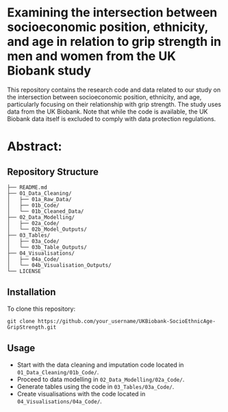 # Examining the intersection between socioeconomic position, ethnicity, and age in relation to grip strength in men and women from the UK Biobank study

This repository contains the research code and data related to our study on the intersection between socioeconomic position, ethnicity, and age, particularly focusing on their relationship with grip strength. The study uses data from the UK Biobank. Note that while the code is available, the UK Biobank data itself is excluded to comply with data protection regulations.

# Abstract:

## Repository Structure

```
├── README.md
├── 01_Data_Cleaning/
│   ├── 01a_Raw_Data/
│   ├── 01b_Code/
│   └── 01b_Cleaned_Data/
├── 02_Data_Modelling/
│   ├── 02a_Code/
│   └── 02b_Model_Outputs/
├── 03_Tables/
│   ├── 03a_Code/
│   └── 03b_Table_Outputs/
├── 04_Visualisations/
│   ├── 04a_Code/
│   └── 04b_Visualisation_Outputs/
└── LICENSE
```

## Installation

To clone this repository:

```git clone https://github.com/your_username/UKBiobank-SocioEthnicAge-GripStrength.git```

## Usage

- Start with the data cleaning and imputation code located in `01_Data_Cleaning/01b_Code/`.
- Proceed to data modelling in `02_Data_Modelling/02a_Code/`.
- Generate tables using the code in `03_Tables/03a_Code/`.
- Create visualisations with the code located in `04_Visualisations/04a_Code/`.
